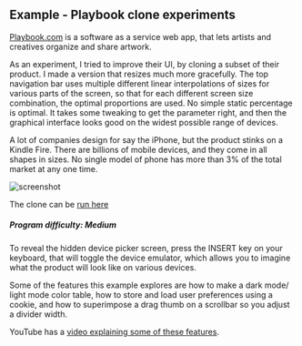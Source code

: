 ## Example - Playbook clone experiments

[Playbook.com](http://playbook.com) is a software as a service web app, that lets artists and creatives organize and share artwork.

As an experiment, I tried to improve their UI, by cloning a subset of their product. I made a version that resizes much more gracefully. The top navigation bar uses multiple different linear interpolations of sizes for various parts of the screen, so that for each different screen size combination, the optimal proportions are used. No simple static percentage is optimal. It takes some tweaking to get the parameter right, and then the graphical interface looks good on the widest possible range of devices.

A lot of companies design for say the iPhone, but the product stinks on a Kindle Fire. There are billions of mobile devices, and they come in all shapes in sizes. No single model of phone has more than 3% of the total market at any one time.


![screenshot](http://beadslang.com/projects/playbook/edit_screen.gif)


The clone can be [run here](http://beadslang.com/projects/playbook/playbook.html)


##### Program difficulty: Medium


To reveal the hidden device picker screen, press the INSERT key on your keyboard, that will toggle the device emulator, which allows you to imagine what the product will look like on various devices.

Some of the features this example explores are how to make a dark mode/ light mode color table, how to store and load user preferences using a cookie, and how to superimpose a drag thumb on a scrollbar so you adjust a divider width.

YouTube has a [video explaining some of these features](https://youtu.be/CSpwHFfxcz0).

